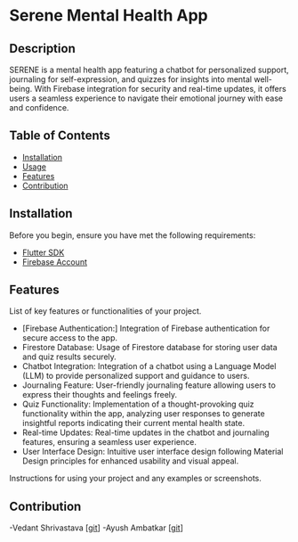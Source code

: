 # Serene Mental Health App


## Description

SERENE is a mental health app featuring a chatbot for personalized support, journaling for self-expression, and quizzes for insights into mental well-being. With Firebase integration for security and real-time updates, it offers users a seamless experience to navigate their emotional journey with ease and confidence.

## Table of Contents

- [Installation](#installation)
- [Usage](#usage)
- [Features](#features)
- [Contribution](#contribution)


## Installation

Before you begin, ensure you have met the following requirements:

- [Flutter SDK](https://flutter.dev/docs/get-started/install)
- [Firebase Account](https://firebase.google.com/)

## Features

List of key features or functionalities of your project.

- [Firebase Authentication:] Integration of Firebase authentication for secure access to the app.
- Firestore Database: Usage of Firestore database for storing user data and quiz results securely.
- Chatbot Integration: Integration of a chatbot using a Language Model (LLM) to provide personalized support and guidance to users.
- Journaling Feature: User-friendly journaling feature allowing users to express their thoughts and feelings freely.
- Quiz Functionality: Implementation of a thought-provoking quiz functionality within the app, analyzing user responses to generate insightful reports indicating their current mental health state.
- Real-time Updates: Real-time updates in the chatbot and journaling features, ensuring a seamless user experience.
- User Interface Design: Intuitive user interface design following Material Design principles for enhanced usability and visual appeal.

Instructions for using your project and any examples or screenshots.

## Contribution

-Vedant Shrivastava [[git](https://github.com/VedantS28)]
-Ayush Ambatkar [[git](https://github.com/4YU5H25)]





